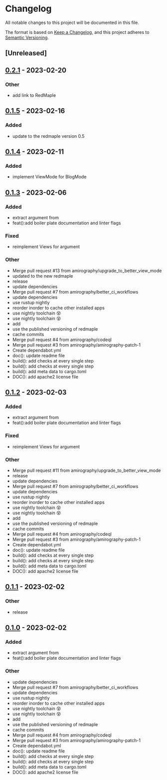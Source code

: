 # Changelog
All notable changes to this project will be documented in this file.

The format is based on [Keep a Changelog](https://keepachangelog.com/en/1.0.0/),
and this project adheres to [Semantic Versioning](https://semver.org/spec/v2.0.0.html).

## [Unreleased]

## [0.2.1](https://github.com/amirography/whirlybird/compare/v0.2.0...v0.2.1) - 2023-02-20

### Other
- add link to RedMaple

## [0.1.5](https://github.com/amirography/whirlybird/compare/v0.1.4...v0.1.5) - 2023-02-16

### Added
- update to the redmaple version 0.5

## [0.1.4](https://github.com/amirography/whirlybird/compare/v0.1.3...v0.1.4) - 2023-02-11

### Added
- implement ViewMode for BlogMode

## [0.1.3](https://github.com/amirography/whirlybird/compare/v0.1.2...v0.1.3) - 2023-02-06

### Added
- extract argument from
- feat():add boiler plate documentation and linter flags

### Fixed
- reimplement Views for argument

### Other
- Merge pull request #13 from amirography/upgrade_to_better_view_mode
- updated to the new redmaple
- release
- update dependencies
- Merge pull request #7 from amirography/better_ci_workflows
- update dependencies
- use rustup nightly
- reorder inorder to cache other installed apps
- use nightly toolchain :dizzy_face:
- use nightly toolchain :dizzy_face:
- add
- use the published versioning of redmaple
- cache commits
- Merge pull request #4 from amirography/codeql
- Merge pull request #3 from amirography/amirography-patch-1
- Create dependabot.yml
- doc(): update readme file
- build(): add checks at every single step
- build(): add checks at every single step
- build(): add meta data to cargo.toml
- DOC(): add apache2 license file

## [0.1.2](https://github.com/amirography/whirlybird/compare/v0.1.1...v0.1.2) - 2023-02-03

### Added
- extract argument from
- feat():add boiler plate documentation and linter flags

### Fixed
- reimplement Views for argument

### Other
- Merge pull request #11 from amirography/upgrade_to_better_view_mode
- release
- update dependencies
- Merge pull request #7 from amirography/better_ci_workflows
- update dependencies
- use rustup nightly
- reorder inorder to cache other installed apps
- use nightly toolchain :dizzy_face:
- use nightly toolchain :dizzy_face:
- add
- use the published versioning of redmaple
- cache commits
- Merge pull request #4 from amirography/codeql
- Merge pull request #3 from amirography/amirography-patch-1
- Create dependabot.yml
- doc(): update readme file
- build(): add checks at every single step
- build(): add checks at every single step
- build(): add meta data to cargo.toml
- DOC(): add apache2 license file

## [0.1.1](https://github.com/amirography/whirlybird/compare/v0.1.0...v0.1.1) - 2023-02-02

### Other
- release

## [0.1.0](https://github.com/amirography/whirlybird/releases/tag/v0.1.0) - 2023-02-02

### Added
- extract argument from
- feat():add boiler plate documentation and linter flags

### Other
- update dependencies
- Merge pull request #7 from amirography/better_ci_workflows
- update dependencies
- use rustup nightly
- reorder inorder to cache other installed apps
- use nightly toolchain :dizzy_face:
- use nightly toolchain :dizzy_face:
- add
- use the published versioning of redmaple
- cache commits
- Merge pull request #4 from amirography/codeql
- Merge pull request #3 from amirography/amirography-patch-1
- Create dependabot.yml
- doc(): update readme file
- build(): add checks at every single step
- build(): add checks at every single step
- build(): add meta data to cargo.toml
- DOC(): add apache2 license file
